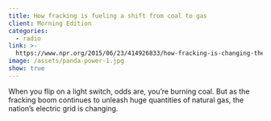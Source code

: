 ```yaml
---
title: How fracking is fueling a shift from coal to gas
client: Morning Edition
categories:
  - radio
link: >-
  https://www.npr.org/2015/06/23/414926833/how-fracking-is-changing-the-nation-s-electrical-grid
image: /assets/panda-power-1.jpg
show: true
---
```


When you flip on a light switch, odds are, you’re burning coal. But as the fracking boom continues to unleash huge quantities of natural gas, the nation’s electric grid is changing.